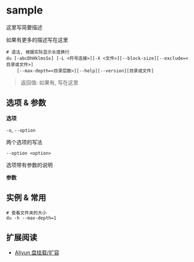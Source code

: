 # sample

这里写简要描述

如果有更多的描述写在这里


```
# 语法, 根据实际显示长度换行
du [-abcDhHklmsSx] [-L <符号连接>][-X <文件>][--block-size][--exclude=<目录或文件>]
    [--max-depth=<目录层数>][--help][--version][目录或文件]
```
> 返回值: 如果有, 写在这里


## 选项 & 参数
**选项**

`-o`, `--option`

两个选项的写法

`--option <option>`

选项带有参数的说明

**参数**

## 实例 & 常用
```
# 查看文件夹的大小
du -h --max-depth=1
```

## 扩展阅读

- [Aliyun 盘挂载/扩容]()

